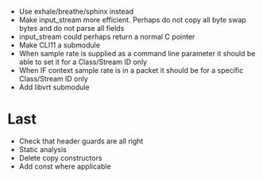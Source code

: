 * Use exhale/breathe/sphinx instead
* Make input_stream more efficient. Perhaps do not copy all byte swap bytes and do not parse all fields
* input_stream could perhaps return a normal C pointer
* Make CLI11 a submodule
* When sample rate is supplied as a command line parameter it should be able to set it for a Class/Stream ID only
* When IF context sample rate is in a packet it should be for a specific Class/Stream ID only
* Add libvrt submodule

# Last
* Check that header guards are all right
* Static analysis
* Delete copy constructors
* Add const where applicable
